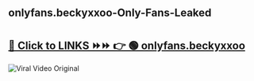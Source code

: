 
 ## onlyfans.beckyxxoo-Only-Fans-Leaked

# <h2><a href="https://clipsfans.com/onlyfans.beckyxxoo&ref=git">🔗 Click to LINKS ⏩⏩ 👉 🟢 onlyfans.beckyxxoo </a></h2>

<a href="https://clipsfans.com/onlyfans.beckyxxoo&ref=git" rel="nofollow" data-target="animated-image.originalLink"><img src="https://i.ibb.co.com/xMMVF88/686577567.gif" alt="Viral Video Original" style="max-width: 100%; display: inline-block;" data-target="animated-image.originalImage"></a>
